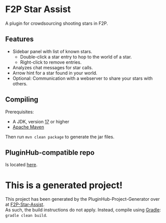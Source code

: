 # F2P Star Assist

A plugin for crowdsourcing shooting stars in F2P.

## Features

- Sidebar panel with list of known stars.
    - Double-click a star entry to hop to the world of a star.
    - Right-click to remove entries.
- Analyzes chat messages for star calls.
- Arrow hint for a star found in your world.
- Optional: Communication with a webserver to share your stars with others.

## Compiling

Prerequisites:
- A JDK, version [17](https://jdk.java.net/17/) or higher
- [Apache Maven](https://maven.apache.org/)

Then run `mvn clean package` to generate the jar files.

## PluginHub-compatible repo
Is located [here](https://github.com/Jannyboy11/F2P-Star-Assist-PluginHub).


# This is a generated project!
This project has been generated by the PluginHub-Project-Generator over at [F2P-Star-Assist](https://github.com/Jannyboy11/F2P-Star-Assist). \
As such, the build instructions do not apply. Instead, compile using [Gradle](https://gradle.org/): `gradle clean build`.
